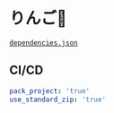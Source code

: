 # りんご🍎

[`dependencies.json`](https://github.com/miyako/Apple/blob/main/Apple/Project/Sources/dependencies.json)

## CI/CD

```yml
pack_project: 'true'
use_standard_zip: 'true'
```
